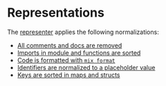 # Representations

The [representer][representer] applies the following normalizations:

- [All comments and docs are removed][remove-comments-and-docs]
- [Imports in module and functions are sorted][sort-imports-order]
- [Code is formatted with `mix format`][format-code]
- [Identifiers are normalized to a placeholder value][normalize-identifiers]
- [Keys are sorted in maps and structs][sort-keys-in-maps-and-structs]


[representer]: https://github.com/exercism/elixir-representer
[remove-comments-and-docs]: https://exercism.org/docs/tracks/elixir/representer-normalizations#h-remove-comments-and-docs
[sort-imports-order]: https://exercism.org/docs/tracks/elixir/representer-normalizations#h-sort-imports-order
[format-code]: https://exercism.org/docs/tracks/elixir/representer-normalizations#h-format-code
[normalize-identifiers]: https://exercism.org/docs/tracks/elixir/representer-normalizations#h-normalize-identifiers
[sort-keys-in-maps-and-structs]: https://exercism.org/docs/tracks/elixir/representer-normalizations#h-sort-keys-in-maps-and-structs
